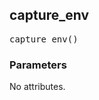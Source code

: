 <!-- Generated with Stardoc: http://skydoc.bazel.build -->

<a name="#capture_env"></a>

## capture_env

<pre>
capture_env()
</pre>



### Parameters

No attributes.




